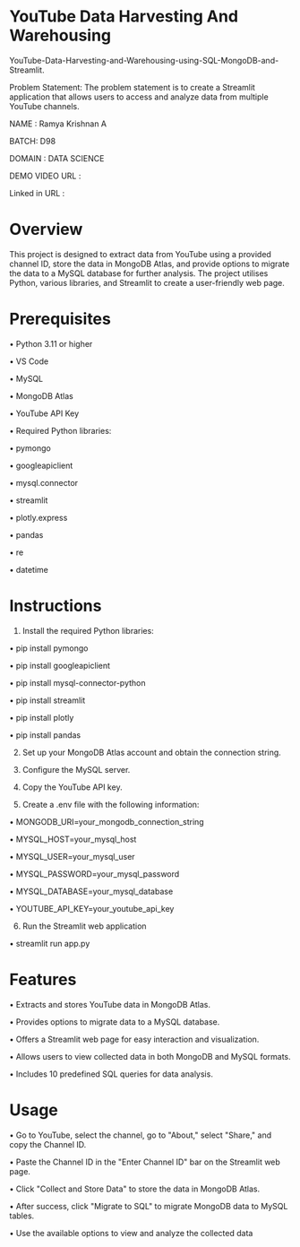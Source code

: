 # YouTube Data Harvesting And Warehousing

YouTube-Data-Harvesting-and-Warehousing-using-SQL-MongoDB-and-Streamlit.

Problem Statement: The problem statement is to create a Streamlit application that allows users to access and analyze data from multiple YouTube channels.

NAME : Ramya Krishnan A

BATCH: D98

DOMAIN : DATA SCIENCE

DEMO VIDEO URL :

Linked in URL : 

# Overview
This project is designed to extract data from YouTube using a provided channel ID, store the data in MongoDB Atlas, and provide options to migrate the data to a MySQL database for further analysis. The project utilises Python, various libraries, and Streamlit to create a user-friendly web page.

# Prerequisites
•	Python 3.11 or higher

•	VS Code
 
•	MySQL

•	MongoDB Atlas

•	YouTube API Key

•	Required Python libraries:

•	pymongo

•	googleapiclient

•	mysql.connector

•	streamlit

•	plotly.express

•	pandas

•	re

•	datetime

# Instructions

1. Install the required Python libraries:

• pip install pymongo

• pip install googleapiclient

• pip install mysql-connector-python 

• pip install streamlit

• pip install plotly 

• pip install pandas

2. Set up your MongoDB Atlas account and obtain the connection string.

3. Configure the MySQL server.

4. Copy the YouTube API key.

5. Create a .env file with the following information:

• MONGODB_URI=your_mongodb_connection_string

• MYSQL_HOST=your_mysql_host

• MYSQL_USER=your_mysql_user

• MYSQL_PASSWORD=your_mysql_password

• MYSQL_DATABASE=your_mysql_database

• YOUTUBE_API_KEY=your_youtube_api_key

6. Run the Streamlit web application

• streamlit run app.py

# Features

•	Extracts and stores YouTube data in MongoDB Atlas.

•	Provides options to migrate data to a MySQL database.

•	Offers a Streamlit web page for easy interaction and visualization.
	
•	Allows users to view collected data in both MongoDB and MySQL formats.

•	Includes 10 predefined SQL queries for data analysis.

# Usage

• Go to YouTube, select the channel, go to "About," select "Share," and copy the Channel ID.

• Paste the Channel ID in the "Enter Channel ID" bar on the Streamlit web page.

• Click "Collect and Store Data" to store the data in MongoDB Atlas.

• After success, click "Migrate to SQL" to migrate MongoDB data to MySQL tables.

• Use the available options to view and analyze the collected data
